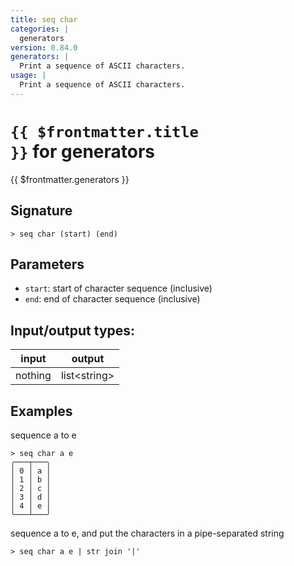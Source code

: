 ```yaml
---
title: seq char
categories: |
  generators
version: 0.84.0
generators: |
  Print a sequence of ASCII characters.
usage: |
  Print a sequence of ASCII characters.
---
```


# <code>{{ $frontmatter.title }}</code> for generators

<div class='command-title'>{{ $frontmatter.generators }}</div>

## Signature

```> seq char (start) (end)```

## Parameters

 -  `start`: start of character sequence (inclusive)
 -  `end`: end of character sequence (inclusive)


## Input/output types:

| input   | output       |
| ------- | ------------ |
| nothing | list\<string\> |

## Examples

sequence a to e
```shell
> seq char a e
╭───┬───╮
│ 0 │ a │
│ 1 │ b │
│ 2 │ c │
│ 3 │ d │
│ 4 │ e │
╰───┴───╯

```

sequence a to e, and put the characters in a pipe-separated string
```shell
> seq char a e | str join '|'

```

